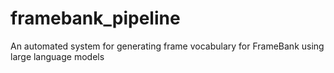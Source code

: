 # framebank_pipeline
An automated system for generating frame vocabulary for FrameBank using large language models

